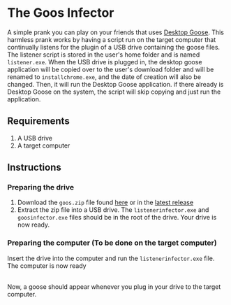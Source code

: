 # The Goos Infector
A simple prank you can play on your friends that uses [Desktop Goose](https://samperson.itch.io/desktop-goose). This harmless prank works by having a script run on the target computer that continually listens for the plugin of a USB drive containing the goose files. The listener script is stored in the user's home folder and is named `listener.exe`. When the USB drive is plugged in, the desktop goose application will be copied over to the user's download folder and will be renamed to `installchrome.exe`, and the date of creation will also be changed. Then, it will run the Desktop Goose application. if there already is Desktop Goose on the system, the script will skip copying and just run the application.  

## Requirements
1. A USB drive
2. A target computer

## Instructions
### Preparing the drive
1. Download the `goos.zip` file found [here](https://github.com/SushantIndupuru/goos-infector/releases/latest/download/goos.zip) or in the [latest release](https://github.com/SushantIndupuru/goos-infector/releases/latest)
2. Extract the zip file into a USB drive. The `listenerinfector.exe` and `goosinfector.exe` files should be in the root of the drive. Your drive is now ready.
### Preparing the computer (To be done on the target computer)
Insert the drive into the computer and run the `listenerinfector.exe` file. The computer is now ready

<br />
Now, a goose should appear whenever you plug in your drive to the target computer.
